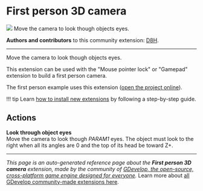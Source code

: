 # First person 3D camera

<img src="https://asset-resources.gdevelop.io/public-resources/Icons/Line Hero Pack/Master/SVG/Security and Protection/e8248ffd504c314e6a9d9d560c3a0fdad3398a5f125ae6a4c0654d4e68c86376_Security and Protection_security_protection_eye_scan_lock.svg" class="extension-icon"></img>
Move the camera to look though objects eyes.

**Authors and contributors** to this community extension: [D8H](https://gd.games/D8H).

---

Move the camera to look though objects eyes.

This extension can be used with the "Mouse pointer lock" or "Gamepad" extension to build a first person camera.

The first person example uses this extension ([open the project online](https://editor.gdevelop.io/?project=example://3d-first-person)).

!!! tip
    Learn [how to install new extensions](/gdevelop5/extensions/search) by following a step-by-step guide.

## Actions

**Look through object eyes**  
Move the camera to look though _PARAM1_ eyes. The object must look to the right when all its angles are 0 and the top of its head be toward Z+.



---

*This page is an auto-generated reference page about the **First person 3D camera** extension, made by the community of [GDevelop, the open-source, cross-platform game engine designed for everyone](https://gdevelop.io/).* Learn more about [all GDevelop community-made extensions here](/gdevelop5/extensions).